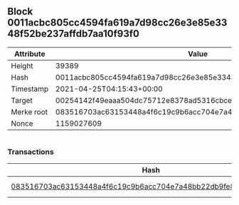 ## Block 0011acbc805cc4594fa619a7d98cc26e3e85e3348f52be237affdb7aa10f93f0

Attribute | Value
--- | ---
Height | 39389
Hash | 0011acbc805cc4594fa619a7d98cc26e3e85e3348f52be237affdb7aa10f93f0
Timestamp | 2021-04-25T04:15:43+00:00
Target | 00254142f49eaaa504dc75712e8378ad5316cbcead634704b3734b6271167cc4
Merke root | 083516703ac63153448a4f6c19c9b6acc704e7a48bb22db9fe84c611ba58bf17
Nonce | 1159027609

```

```

### Transactions

Hash | Amount
--- | ---
[083516703ac63153448a4f6c19c9b6acc704e7a48bb22db9fe84c611ba58bf17](083516703ac63153448a4f6c19c9b6acc704e7a48bb22db9fe84c611ba58bf17.md) | 10.00000000 SKEPTI 
